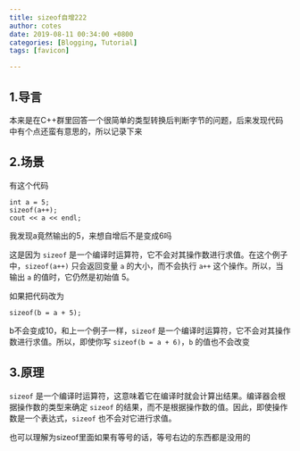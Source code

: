 ```yaml
---
title: sizeof自增222
author: cotes
date: 2019-08-11 00:34:00 +0800
categories: [Blogging, Tutorial]
tags: [favicon]

---
```




## 1.导言

本来是在C++群里回答一个很简单的类型转换后判断字节的问题，后来发现代码中有个点还蛮有意思的，所以记录下来

## 2.场景

有这个代码

```
int a = 5;
sizeof(a++);
cout << a << endl;
```

我发现a竟然输出的5，来想自增后不是变成6吗

这是因为 `sizeof` 是一个编译时运算符，它不会对其操作数进行求值。在这个例子中，`sizeof(a++)` 只会返回变量 `a` 的大小，而不会执行 `a++` 这个操作。所以，当输出 `a` 的值时，它仍然是初始值 5。

如果把代码改为

```
sizeof(b = a + 5);
```

b不会变成10，和上一个例子一样，`sizeof` 是一个编译时运算符，它不会对其操作数进行求值。所以，即使你写 `sizeof(b = a + 6)`，`b` 的值也不会改变

## 3.原理

`sizeof` 是一个编译时运算符，这意味着它在编译时就会计算出结果。编译器会根据操作数的类型来确定 `sizeof` 的结果，而不是根据操作数的值。因此，即使操作数是一个表达式，`sizeof` 也不会对它进行求值。

也可以理解为sizeof里面如果有等号的话，等号右边的东西都是没用的
